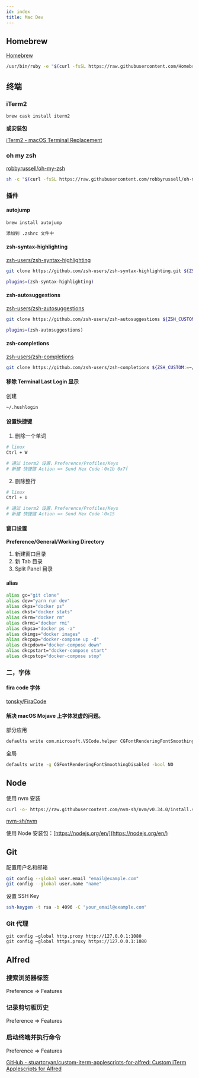 ```yaml
---
id: index
title: Mac Dev
---
```



## Homebrew

[Homebrew](https://brew.sh/)

```bash
/usr/bin/ruby -e "$(curl -fsSL https://raw.githubusercontent.com/Homebrew/install/master/install)"
```

## 终端

### iTerm2

```bash
brew cask install iterm2
```

**或安装包**

[iTerm2 - macOS Terminal Replacement](https://www.iterm2.com/index.html)

### oh my zsh

[robbyrussell/oh-my-zsh](https://github.com/robbyrussell/oh-my-zsh)

```bash
sh -c "$(curl -fsSL https://raw.githubusercontent.com/robbyrussell/oh-my-zsh/master/tools/install.sh)"
```

### 插件

#### autojump

```bash
brew install autojump

添加到 .zshrc 文件中
```

#### zsh-syntax-highlighting

[zsh-users/zsh-syntax-highlighting](https://github.com/zsh-users/zsh-syntax-highlighting)

```bash
git clone https://github.com/zsh-users/zsh-syntax-highlighting.git ${ZSH_CUSTOM:-~/.oh-my-zsh/custom}/plugins/zsh-syntax-highlighting

plugins=(zsh-syntax-highlighting)
```

#### zsh-autosuggestions

[zsh-users/zsh-autosuggestions](https://github.com/zsh-users/zsh-autosuggestions)

```bash
git clone https://github.com/zsh-users/zsh-autosuggestions ${ZSH_CUSTOM:-~/.oh-my-zsh/custom}/plugins/zsh-autosuggestions

plugins=(zsh-autosuggestions)
```

#### zsh-completions

[zsh-users/zsh-completions](https://github.com/zsh-users/zsh-completions)

```bash
git clone https://github.com/zsh-users/zsh-completions ${ZSH_CUSTOM:=~/.oh-my-zsh/custom}/plugins/zsh-completions
```

#### 移除 Terminal Last Login 显示

创建

```bash
~/.hushlogin
```

#### 设置快捷键

1. 删除一个单词

```bash
# linux
Ctrl + W

# 通过 iterm2 设置，Preference/Profiles/Keys
# 新建 快捷键 Action => Send Hex Code：0x1b 0x7f
```

2. 删除整行

```bash
# linux
Ctrl + U

# 通过 iterm2 设置，Preference/Profiles/Keys
# 新建 快捷键 Action => Send Hex Code：0x15
```

#### 窗口设置

**Preference/General/Working Directory**

1. 新建窗口目录
2. 新 Tab 目录
3. Split Panel 目录

#### alias

```bash
alias gc="git clone"
alias dev="yarn run dev"
alias dkps="docker ps"
alias dkst="docker stats"
alias dkrm="docker rm"
alias dkrmi="docker rmi"
alias dkpsa="docker ps -a"
alias dkimgs="docker images"
alias dkcpup="docker-compose up -d"
alias dkcpdown="docker-compose down"
alias dkcpstart="docker-compose start"
alias dkcpstop="docker-compose stop"
```

### 二，字体

#### fira code 字体

[tonsky/FiraCode](https://github.com/tonsky/FiraCode)

#### 解决 macOS Mojave 上字体发虚的问题。

部分应用

```bash
defaults write com.microsoft.VSCode.helper CGFontRenderingFontSmoothingDisabled -bool NO
```

全局

```bash
defaults write -g CGFontRenderingFontSmoothingDisabled -bool NO
```

## Node

使用 nvm 安装

```bash
curl -o- https://raw.githubusercontent.com/nvm-sh/nvm/v0.34.0/install.sh | bash
```

[nvm-sh/nvm](https://github.com/nvm-sh/nvm)

使用 Node 安装包：[https://nodejs.org/en/](https://nodejs.org/en/)

## Git

配置用户名和邮箱

```bash
git config --global user.email "email@example.com"
git config --global user.name "name"
```

设置 SSH Key

```bash
ssh-keygen -t rsa -b 4096 -C "your_email@example.com"
```

### Git 代理

```
git config —global http.proxy http://127.0.0.1:1080
git config —global https.proxy https://127.0.0.1:1080

```

## Alfred

### 搜索浏览器标签

Preference => Features

### 记录剪切板历史

Preference => Features

### 启动终端并执行命令

Preference => Features

[GitHub - stuartcryan/custom-iterm-applescripts-for-alfred: Custom iTerm Applescripts for Alfred](https://github.com/stuartcryan/custom-iterm-applescripts-for-alfred)

